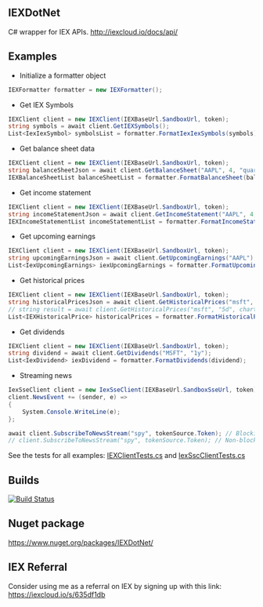 ## IEXDotNet
C# wrapper for IEX APIs. http://iexcloud.io/docs/api/

## Examples
- Initialize a formatter object
```C#
IEXFormatter formatter = new IEXFormatter();
```

- Get IEX Symbols
```C#
IEXClient client = new IEXClient(IEXBaseUrl.SandboxUrl, token);
string symbols = await client.GetIEXSymbols();
List<IexIexSymbol> symbolsList = formatter.FormatIexIexSymbols(symbols);
```

- Get balance sheet data
```C#
IEXClient client = new IEXClient(IEXBaseUrl.SandboxUrl, token);
string balanceSheetJson = await client.GetBalanceSheet("AAPL", 4, "quarter");
IEXBalanceSheetList balanceSheetList = formatter.FormatBalanceSheet(balanceSheetJson);
```

- Get income statement
```C#
IEXClient client = new IEXClient(IEXBaseUrl.SandboxUrl, token);
string incomeStatementJson = await client.GetIncomeStatement("AAPL", 4, "quarter");
IEXIncomeStatementList incomeStatementList = formatter.FormatIncomeStatement(incomeStatementJson);
```

- Get upcoming earnings
```C#
IEXClient client = new IEXClient(IEXBaseUrl.SandboxUrl, token);
string upcomingEarningsJson = await client.GetUpcomingEarnings("AAPL");
List<IexUpcomingEarnings> iexUpcomingEarnings = formatter.FormatUpcomingEarnings(upcomingEarningsJson);
```

- Get historical prices
```C#
IEXClient client = new IEXClient(IEXBaseUrl.SandboxUrl, token);
string historicalPricesJson = await client.GetHistoricalPrices("msft", "5d");
// string result = await client.GetHistoricalPrices("msft", "5d", chartCloseOnly: true);
List<IEXHistoricalPrice> historicalPrices = formatter.FormatHistoricalPrices(historicalPricesJson);
```

- Get dividends
```C#
IEXClient client = new IEXClient(IEXBaseUrl.SandboxUrl, token);
string dividend = await client.GetDividends("MSFT", "1y");
List<IexDividend> iexDividend = formatter.FormatDividends(dividend);
```

- Streaming news
```C#
IexSseClient client = new IexSseClient(IEXBaseUrl.SandboxSseUrl, token);
client.NewsEvent += (sender, e) => 
{
    System.Console.WriteLine(e);
};

await client.SubscribeToNewsStream("spy", tokenSource.Token); // Blocking
// client.SubscribeToNewsStream("spy", tokenSource.Token); // Non-blocking
```


See the tests for all examples: [IEXClientTests.cs](../master/IEXDotNet.UnitTests/IEXClientTests.cs) and [IexSscClientTests.cs](../master/IEXDotNet.UnitTests/IexSseClientTests.cs)

## Builds
[![Build Status](https://dev.azure.com/amittleider/IEXDotNet/_apis/build/status/amittleider.IEXDotNet?branchName=master)](https://dev.azure.com/amittleider/IEXDotNet/_build/latest?definitionId=2&branchName=master)

## Nuget package
https://www.nuget.org/packages/IEXDotNet/

## IEX Referral
Consider using me as a referral on IEX by signing up with this link: https://iexcloud.io/s/635df1db 